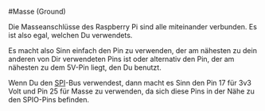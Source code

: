 <!--
---
name: Masse (Ground)
description: Raspberry Pi Masse Pins
pincount: 1
pin:
  '6':
  '9':
  '14':
  '20':
  '25':
  '30':
  '34':
  '39':
-->
#Masse (Ground)

Die Masseanschlüsse des Raspberry Pi sind alle miteinander verbunden. Es ist also egal, welchen
Du verwendets.

Es macht also Sinn einfach den Pin zu verwenden, der am nähesten zu dein anderen von Dir verwendeten
Pins ist oder alternativ den Pin, der am nähesten zu dem 5V-Pin liegt, den Du benutzt.

Wenn Du den [SPI](/pinout/spi)-Bus verwendest, dann macht es Sinn den Pin 17 für 3v3 Volt und Pin 25
für Masse zu verwenden, da sich diese Pins in der Nähe zu den SPIO-Pins befinden.
